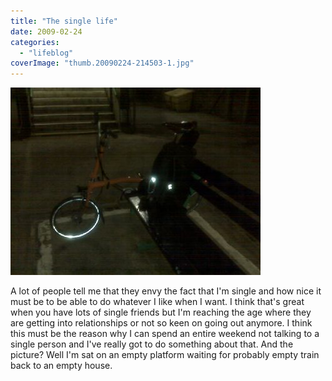 ```yaml
---
title: "The single life"
date: 2009-02-24
categories: 
  - "lifeblog"
coverImage: "thumb.20090224-214503-1.jpg"
---
```


[![](images/thumb.20090224-214503-1.jpg)](http://www.davelodwig.co.uk/wp-content/photos/20090224-214503-1.jpg)

A lot of people tell me that they envy the fact that I'm single and how nice it must be to be able to do whatever I like when I want. I think that's great when you have lots of single friends but I'm reaching the age where they are getting into relationships or not so keen on going out anymore. I think this must be the reason why I can spend an entire weekend not talking to a single person and I've really got to do something about that. And the picture? Well I'm sat on an empty platform waiting for probably empty train back to an empty house.
